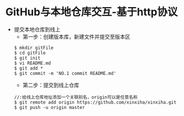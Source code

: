 # GitHub与本地仓库交互-基于http协议
 - 提交本地仓库到线上
   - 第一步：创建版本库，新建文件并提交至版本区
   ```
   $ mkdir gitFile
   $ cd gitFile
   $ git init
   $ vi README.md
   $ git add *
   $ git commit -m 'NO.1 commit README.md'
   ```
   - 第二步：提交到线上仓库
   ```
   //:给线上仓库地址添加一个关联别名，origin可以是任意名称
   $ git remote add origin https://github.com/xinxiha/xinxiha.git
   $ git push -u origin master
   ```

